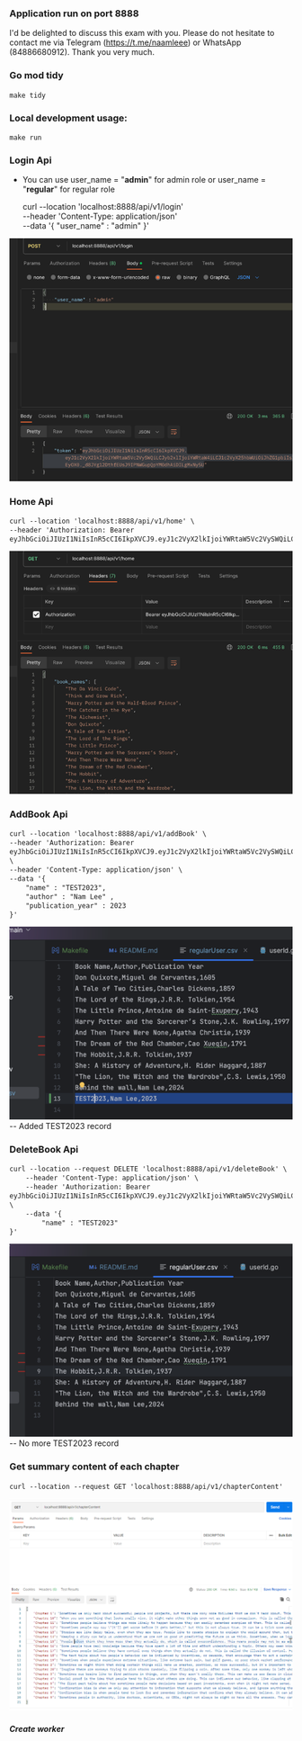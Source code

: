 ﻿### Application run on port 8888
I'd be delighted to discuss this exam with you. Please do not hesitate to contact me via Telegram (https://t.me/naamleee) or WhatsApp (84886680912). Thank you very much.

### Go mod tidy
    make tidy

### Local development usage:
    make run

### Login Api
- You can use user_name = "**admin**" for admin role 
or user_name = "**regular**" for regular role


    curl --location 'localhost:8888/api/v1/login' \
    --header 'Content-Type: application/json' \
    --data '{
        "user_name" : "admin"
    }'

![img.png](sampleFile/basicLogin.png)

### Home Api
    curl --location 'localhost:8888/api/v1/home' \
    --header 'Authorization: Bearer eyJhbGciOiJIUzI1NiIsInR5cCI6IkpXVCJ9.eyJ1c2VyX2lkIjoiYWRtaW5Vc2VySWQiLCJyb2xlIjoiYWRtaW4iLCJ1c2VyX25hbWUiOiJhZG1pbiIsImV4cCI6MTcxNDE5NTEyOX0._d8JYg12DthfEUsJ9IPNWGupQpYM0dhAiDILgMxNy5U'

![img_1.png](sampleFile/homeApi.png)

### AddBook Api
    curl --location 'localhost:8888/api/v1/addBook' \
    --header 'Authorization: Bearer eyJhbGciOiJIUzI1NiIsInR5cCI6IkpXVCJ9.eyJ1c2VyX2lkIjoiYWRtaW5Vc2VySWQiLCJyb2xlIjoiYWRtaW4iLCJ1c2VyX25hbWUiOiJhZG1pbiIsImV4cCI6MTcxNDE5MzEwMn0.wRj5ni7n6JS2wEDoaZNrKMSxudZyyCv2dExe7FXH_kQ' \
    --header 'Content-Type: application/json' \
    --data '{
        "name" : "TEST2023",
        "author" : "Nam Lee" ,
        "publication_year" : 2023
    }'

![img_2.png](sampleFile/addBookApi.png)
-- Added TEST2023 record

### DeleteBook Api
    curl --location --request DELETE 'localhost:8888/api/v1/deleteBook' \
        --header 'Content-Type: application/json' \
        --header 'Authorization: Bearer eyJhbGciOiJIUzI1NiIsInR5cCI6IkpXVCJ9.eyJ1c2VyX2lkIjoiYWRtaW5Vc2VySWQiLCJyb2xlIjoiYWRtaW4iLCJ1c2VyX25hbWUiOiJhZG1pbiIsImV4cCI6MTcxNDE5MzEwMn0.wRj5ni7n6JS2wEDoaZNrKMSxudZyyCv2dExe7FXH_kQ' \
        --data '{
            "name" : "TEST2023"
    }'

![img_3.png](sampleFile/deleteBookAPi.png)
        -- No more TEST2023 record


### Get summary content of each chapter
    curl --location --request GET 'localhost:8888/api/v1/chapterContent'

![img.png](sampleFile/getChapterContent.png)

##### Create  worker 